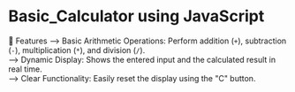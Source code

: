# Basic_Calculator using JavaScript
🚀 Features
--> Basic Arithmetic Operations: Perform addition (`+`), subtraction (`-`), multiplication (`*`), and division (`/`).                                                            
--> Dynamic Display: Shows the entered input and the calculated result in real time.                                                                                             
--> Clear Functionality: Easily reset the display using the "C" button.

